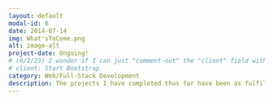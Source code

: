 ```yaml
---
layout: default
modal-id: 6
date: 2014-07-14
img: What'sToCome.png
alt: image-alt
project-date: Ongoing!
# (6/2/23) I wonder if I can just "comment-out" the "client" field without consequence (...?):
# client: Start Bootstrap 
category: Web/Full-Stack Development
description: The projects I have completed thus far have been as fulfilling as they have been educational. I take pride in finding ways to keep my work interesting and challenging, and am excited about the path in front of me and what I will be able to do with what I learn! <br /> <br /> So far, most of my self-education efforts and projects have been focused on front-end development. Naturally, I hope to move into using back-end technologies like Node.js, Express.js, Django, etc., as soon as possible, but for the time being, I am concretely focused on building out my applied ReactJS knowledge, as from what others tell me, having a strong knowledge base in React significantly eases the transition to using other popular front-end JavaScript frameworks - namely AngularJS and Vue.js. <br /> <br /> I eagerly welcome feedback and thoughts, and am always on the lookout for collaboration opportunities - as well as for apprentice/junior-level developer opportunities where I can learn while contributing on a daily basis. Feel free to add/follow me on LinkedIn (https://www.linkedin.com/in/reid-gaede/) to stay up-to-speed with my journey!
---
```

